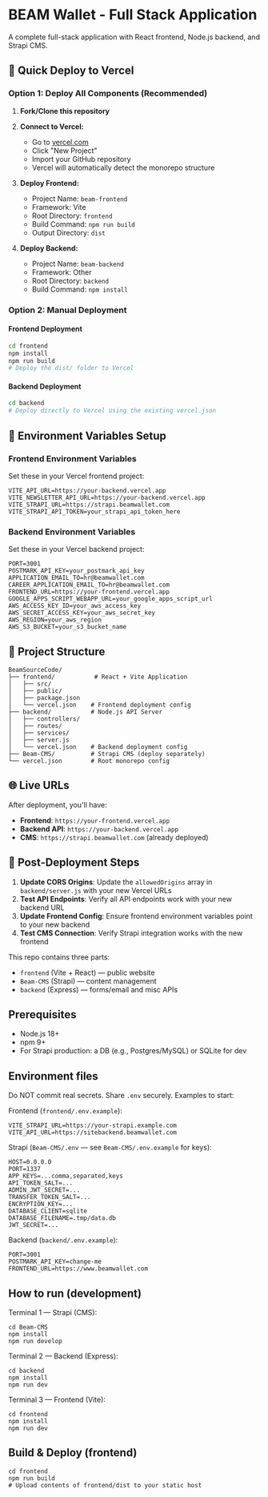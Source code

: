 # BEAM Wallet - Full Stack Application

A complete full-stack application with React frontend, Node.js backend, and Strapi CMS.

## 🚀 Quick Deploy to Vercel

### Option 1: Deploy All Components (Recommended)

1. **Fork/Clone this repository**
2. **Connect to Vercel:**
   - Go to [vercel.com](https://vercel.com)
   - Click "New Project"
   - Import your GitHub repository
   - Vercel will automatically detect the monorepo structure

3. **Deploy Frontend:**
   - Project Name: `beam-frontend`
   - Framework: Vite
   - Root Directory: `frontend`
   - Build Command: `npm run build`
   - Output Directory: `dist`

4. **Deploy Backend:**
   - Project Name: `beam-backend` 
   - Framework: Other
   - Root Directory: `backend`
   - Build Command: `npm install`

### Option 2: Manual Deployment

#### Frontend Deployment
```bash
cd frontend
npm install
npm run build
# Deploy the dist/ folder to Vercel
```

#### Backend Deployment
```bash
cd backend
# Deploy directly to Vercel using the existing vercel.json
```

## 🔧 Environment Variables Setup

### Frontend Environment Variables
Set these in your Vercel frontend project:

```env
VITE_API_URL=https://your-backend.vercel.app
VITE_NEWSLETTER_API_URL=https://your-backend.vercel.app
VITE_STRAPI_URL=https://strapi.beamwallet.com
VITE_STRAPI_API_TOKEN=your_strapi_api_token_here
```

### Backend Environment Variables
Set these in your Vercel backend project:

```env
PORT=3001
POSTMARK_API_KEY=your_postmark_api_key
APPLICATION_EMAIL_TO=hr@beamwallet.com
CAREER_APPLICATION_EMAIL_TO=hr@beamwallet.com
FRONTEND_URL=https://your-frontend.vercel.app
GOOGLE_APPS_SCRIPT_WEBAPP_URL=your_google_apps_script_url
AWS_ACCESS_KEY_ID=your_aws_access_key
AWS_SECRET_ACCESS_KEY=your_aws_secret_key
AWS_REGION=your_aws_region
AWS_S3_BUCKET=your_s3_bucket_name
```

## 📁 Project Structure

```
BeamSourceCode/
├── frontend/           # React + Vite Application
│   ├── src/
│   ├── public/
│   ├── package.json
│   └── vercel.json    # Frontend deployment config
├── backend/           # Node.js API Server
│   ├── controllers/
│   ├── routes/
│   ├── services/
│   ├── server.js
│   └── vercel.json    # Backend deployment config
├── Beam-CMS/          # Strapi CMS (deploy separately)
└── vercel.json        # Root monorepo config
```

## 🌐 Live URLs

After deployment, you'll have:
- **Frontend**: `https://your-frontend.vercel.app`
- **Backend API**: `https://your-backend.vercel.app`
- **CMS**: `https://strapi.beamwallet.com` (already deployed)

## 🔗 Post-Deployment Steps

1. **Update CORS Origins**: Update the `allowedOrigins` array in `backend/server.js` with your new Vercel URLs
2. **Test API Endpoints**: Verify all API endpoints work with your new backend URL
3. **Update Frontend Config**: Ensure frontend environment variables point to your new backend
4. **Test CMS Connection**: Verify Strapi integration works with the new frontend

This repo contains three parts:

- `frontend` (Vite + React) — public website
- `Beam-CMS` (Strapi) — content management
- `backend` (Express) — forms/email and misc APIs

## Prerequisites

- Node.js 18+
- npm 9+
- For Strapi production: a DB (e.g., Postgres/MySQL) or SQLite for dev

## Environment files

Do NOT commit real secrets. Share `.env` securely. Examples to start:

Frontend (`frontend/.env.example`):

```
VITE_STRAPI_URL=https://your-strapi.example.com
VITE_API_URL=https://sitebackend.beamwallet.com
```

Strapi (`Beam-CMS/.env` — see `Beam-CMS/.env.example` for keys):

```
HOST=0.0.0.0
PORT=1337
APP_KEYS=...comma,separated,keys
API_TOKEN_SALT=...
ADMIN_JWT_SECRET=...
TRANSFER_TOKEN_SALT=...
ENCRYPTION_KEY=...
DATABASE_CLIENT=sqlite
DATABASE_FILENAME=.tmp/data.db
JWT_SECRET=...
```

Backend (`backend/.env.example`):

```
PORT=3001
POSTMARK_API_KEY=change-me
FRONTEND_URL=https://www.beamwallet.com
```

## How to run (development)

Terminal 1 — Strapi (CMS):

```
cd Beam-CMS
npm install
npm run develop
```

Terminal 2 — Backend (Express):

```
cd backend
npm install
npm run dev
```

Terminal 3 — Frontend (Vite):

```
cd frontend
npm install
npm run dev
```

## Build & Deploy (frontend)

```
cd frontend
npm run build
# Upload contents of frontend/dist to your static host
```